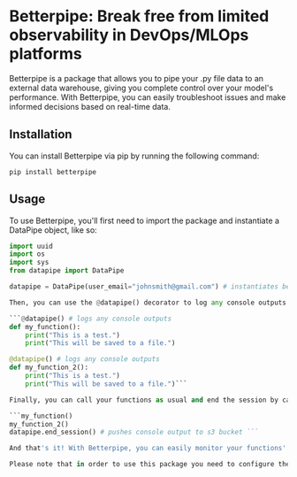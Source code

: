 # Betterpipe: Break free from limited observability in DevOps/MLOps platforms

Betterpipe is a package that allows you to pipe your .py file data to an external data warehouse, giving you complete control over your model's performance. With Betterpipe, you can easily troubleshoot issues and make informed decisions based on real-time data. 

## Installation
You can install Betterpipe via pip by running the following command:


`pip install betterpipe`


## Usage
To use Betterpipe, you'll first need to import the package and instantiate a DataPipe object, like so:
```python
import uuid
import os
import sys
from datapipe import DataPipe

datapipe = DataPipe(user_email="johnsmith@gmail.com") # instantiates betterpipe instance and determines who to send the log url to```

Then, you can use the @datapipe() decorator to log any console outputs from the functions you want to monitor, like this:

```@datapipe() # logs any console outputs
def my_function():
    print("This is a test.")
    print("This will be saved to a file.")

@datapipe() # logs any console outputs
def my_function_2():
    print("This is a test.")
    print("This will be saved to a file.")```

Finally, you can call your functions as usual and end the session by calling the end_session() method on the DataPipe object, like so:

```my_function()
my_function_2()
datapipe.end_session() # pushes console output to s3 bucket ```

And that's it! With Betterpipe, you can easily monitor your functions' performance and troubleshoot any issues that may arise.

Please note that in order to use this package you need to configure the credentials for the external data warehouse.
